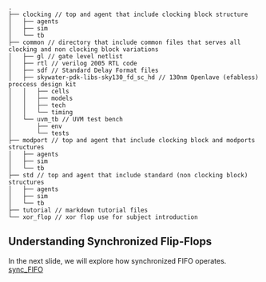 ```text
.
├── clocking // top and agent that include clocking block structure
│   ├── agents
│   ├── sim
│   └── tb
├── common // directory that include common files that serves all clocking and non clocking block variations
│   ├── gl // gate level netlist
│   ├── rtl // verilog 2005 RTL code
│   ├── sdf // Standard Delay Format files
│   ├── skywater-pdk-libs-sky130_fd_sc_hd // 130nm Openlave (efabless) proccess design kit
│   │   ├── cells
│   │   ├── models
│   │   ├── tech
│   │   └── timing
│   └── uvm_tb // UVM test bench
│       ├── env
│       └── tests
├── modport // top and agent that include clocking block and modports structures
│   ├── agents
│   ├── sim
│   └── tb
├── std // top and agent that include standard (non clocking block) structures
│   ├── agents
│   ├── sim
│   └── tb
├── tutorial // markdown tutorial files
└── xor_flop // xor flop use for subject introduction
```
## Understanding Synchronized Flip-Flops

In the next slide, we will explore how synchronized FIFO operates.
[sync_FIFO](03_sync_fifo_tutorial.md)
